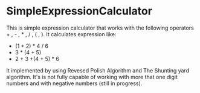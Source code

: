 # SimpleExpressionCalculator

This is simple expression calculator that works with the following operators  + , - , * , / , ( , ). It calculates expression like:
- (1 + 2) * 4 / 6 
- 3 * (4 + 5)
- 2 + 3 +(4 + 5) * 6


It implemented by using Revesed Polish Algorithm and The Shunting yard algorithm.
It's is not fully capable of working with more that one digit numbers and with negative numbers (still in progress).
